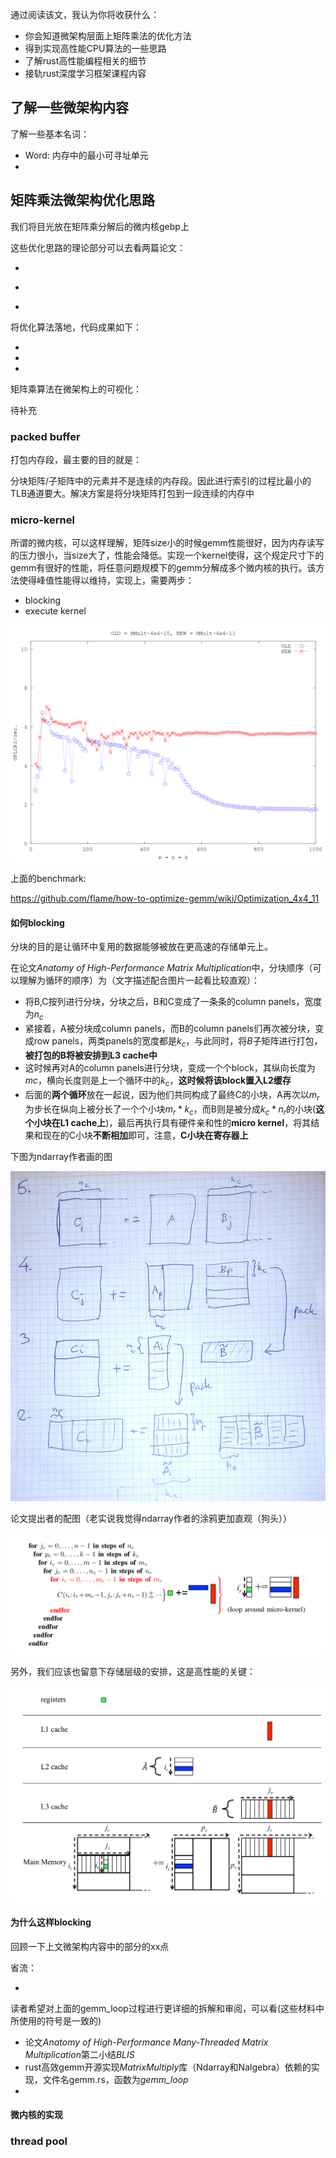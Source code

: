 通过阅读该文，我认为你将收获什么：

* 你会知道微架构层面上矩阵乘法的优化方法
* 得到实现高性能CPU算法的一些思路
* 了解rust高性能编程相关的细节
* 接轨rust深度学习框架课程内容







## 了解一些微架构内容

了解一些基本名词：

* Word: 内存中的最小可寻址单元
* 





## 矩阵乘法微架构优化思路

我们将目光放在矩阵乘分解后的微内核gebp上

这些优化思路的理论部分可以去看两篇论文：

* [](微体系结构优化下的高性能GEMM)
* [](并行流水线结合线程并行)



* [](MIT性能工程课程链接)



将优化算法落地，代码成果如下：

* [](C语言的一步步实现，经典教案)
* [](从学术界落地到工业界，数值库BLIS)
* [](BLIS对于Kernel实现的)



矩阵乘算法在微架构上的可视化：

待补充





### packed buffer

打包内存段，最主要的目的就是：

分块矩阵/子矩阵中的元素并不是连续的内存段。因此进行索引的过程比最小的TLB通道要大。解决方案是将分块矩阵打包到一段连续的内存中



### micro-kernel

所谓的微内核，可以这样理解，矩阵size小的时候gemm性能很好，因为内存读写的压力很小，当size大了，性能会降低。实现一个kernel使得，这个规定尺寸下的gemm有很好的性能，将任意问题规模下的gemm分解成多个微内核的执行。该方法使得峰值性能得以维持，实现上，需要两步：

* blocking
* execute kernel

![img](../statics/compare_MMult-4x4-10_MMult-4x4-11.png)

上面的benchmark:

https://github.com/flame/how-to-optimize-gemm/wiki/Optimization_4x4_11



#### 如何blocking

分块的目的是让循环中复用的数据能够被放在更高速的存储单元上。

在论文*Anatomy of High-Performance Matrix Multiplication*中，分块顺序（可以理解为循环的顺序）为（文字描述配合图片一起看比较直观）：

* 将B,C按列进行分块，分块之后，B和C变成了一条条的column panels，宽度为$n_c$
* 紧接着，A被分块成column panels，而B的column panels们再次被分块，变成row panels，两类panels的宽度都是$k_c$，与此同时，将$B$子矩阵进行打包，**被打包的B将被安排到L3 cache中**
* 这时候再对A的column panels进行分块，变成一个个block，其纵向长度为$mc$，横向长度则是上一个循环中的$k_c$，**这时候将该block置入L2缓存**
* 后面的**两个循环**放在一起说，因为他们共同构成了最终C的小块，A再次以$m_r$为步长在纵向上被分长了一个个小块$m_r * k_c$，而B则是被分成$k_c * n_r$的小块(**这个小块在L1 cache上**)，最后再执行具有硬件亲和性的**micro kernel**，将其结果和现在的C小块**不断相加**即可，注意，**C小块在寄存器上**



下图为ndarray作者画的图

![img](../statics/blis.jpg)



论文提出者的配图（老实说我觉得ndarray作者的涂鸦更加直观（狗头））

![image-20241121151338200](../statics/image-20241121151338200.png)

另外，我们应该也留意下存储层级的安排，这是高性能的关键：

![image-20241121153011302](../statics/image-20241121153011302.png)



#### 为什么这样blocking

回顾一下上文微架构内容中的部分的xx点

省流：

* 



读者希望对上面的gemm_loop过程进行更详细的拆解和审阅，可以看(这些材料中所使用的符号是一致的)

* 论文*Anatomy of High-Performance Many-Threaded Matrix Multiplication*第二小结*BLIS*
* rust高效gemm开源实现*MatrixMultiply*库（Ndarray和Nalgebra）依赖的实现，文件名gemm.rs，函数为*gemm_loop*
* 



#### 微内核的实现





### thread pool



